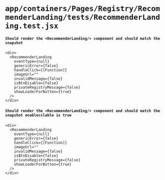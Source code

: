 # `app/containers/Pages/Registry/RecommenderLanding/tests/RecommenderLanding.test.jsx`

#### `Should render the <RecommenderLanding/> component and should match the snapshot`

```
<div>
  <RecommenderLanding
    eventType={null}
    genericError={false}
    handleClick={[Function]}
    imageUrl=""
    invalidMessage={false}
    isBtnDisable={false}
    privateRegistryMessage={false}
    showLoaderForButton={true}
  />
</div>
```

#### `Should render the <RecommenderLanding/> component and should match the snapshot enablecslable is true`

```
<div>
  <RecommenderLanding
    eventType={null}
    genericError={false}
    handleClick={[Function]}
    imageUrl=""
    invalidMessage={false}
    isBtnDisable={false}
    privateRegistryMessage={false}
    showLoaderForButton={true}
  />
</div>
```

